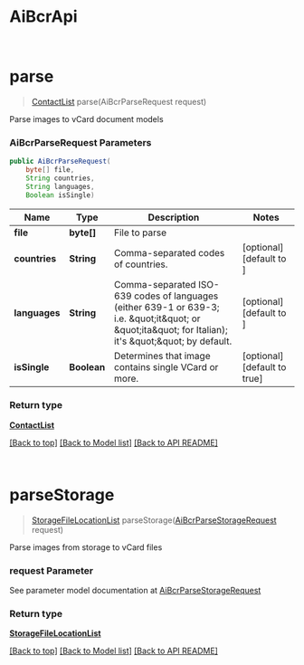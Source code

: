 # AiBcrApi

            ﻿
<a name="parse"></a>
# **parse**
> [ContactList](ContactList.md) parse(AiBcrParseRequest request)

Parse images to vCard document models             

### **AiBcrParseRequest** Parameters
```java
public AiBcrParseRequest(
    byte[] file, 
    String countries, 
    String languages, 
    Boolean isSingle)
```

Name | Type | Description | Notes
---- | ---- | ----------- | -----
 **file** | **byte[]**| File to parse |
 **countries** | **String**| Comma-separated codes of countries. | [optional] [default to ]
 **languages** | **String**| Comma-separated ISO-639 codes of languages (either 639-1 or 639-3; i.e. \&quot;it\&quot; or \&quot;ita\&quot; for Italian); it&#39;s \&quot;\&quot; by default.              | [optional] [default to ]
 **isSingle** | **Boolean**| Determines that image contains single VCard or more. | [optional] [default to true]

### Return type

[**ContactList**](ContactList.md)

[[Back to top]](#) [[Back to Model list]](Models.md) [[Back to API README]](README.md)

            ﻿
<a name="parseStorage"></a>
# parseStorage
> [StorageFileLocationList](StorageFileLocationList.md) parseStorage([AiBcrParseStorageRequest](AiBcrParseStorageRequest.md) request)

Parse images from storage to vCard files             

### request Parameter

See parameter model documentation at [AiBcrParseStorageRequest](AiBcrParseStorageRequest.md)

### Return type

[**StorageFileLocationList**](StorageFileLocationList.md)

[[Back to top]](#) [[Back to Model list]](Models.md) [[Back to API README]](README.md)
